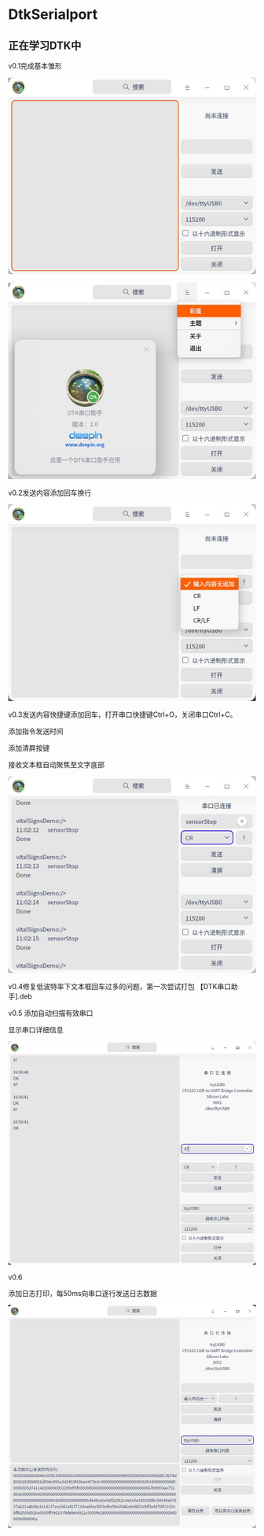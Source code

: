 # DtkSerialport

## 正在学习DTK中
v0.1完成基本雏形


![运行效果图1](https://github.com/houyawei-NO1/DtkSerialport/blob/master/%E6%88%AA%E5%9B%BE%E5%BD%95%E5%B1%8F_DtkSerialport_20210102181832.jpg)

![运行效果图2](https://github.com/houyawei-NO1/DtkSerialport/blob/master/%E6%88%AA%E5%9B%BE%E5%BD%95%E5%B1%8F_DtkSerialport_20210102181916.jpg)

v0.2发送内容添加回车换行

![v0.2运行效果图](https://github.com/houyawei-NO1/DtkSerialport/blob/master/v0.2.jpg)

v0.3发送内容快捷键添加回车，打开串口快捷键Ctrl+O，关闭串口Ctrl+C。

添加指令发送时间

添加清屏按键

接收文本框自动聚焦至文字底部

![v0.3运行效果图](https://github.com/houyawei-NO1/DtkSerialport/blob/master/v0.3.jpg)

v0.4修复低波特率下文本框回车过多的问题，第一次尝试打包 【DTK串口助手].deb


v0.5
添加自动扫描有效串口

显示串口详细信息

![v0.5运行效果图](https://github.com/houyawei-NO1/DtkSerialport/blob/master/v0.5.jpg)

v0.6

添加日志打印，每50ms向串口逐行发送日志数据

![v0.6运行效果图](https://github.com/houyawei-NO1/DtkSerialport/blob/master/v0.6.jpg)